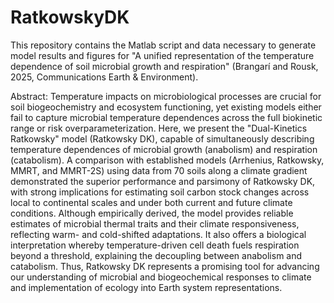 # RatkowskyDK

This repository contains the Matlab script and data necessary to generate model results and figures for "A unified representation of the temperature dependence of soil microbial growth and respiration" (Brangarí and Rousk, 2025, Communications Earth & Environment).

Abstract: Temperature impacts on microbiological processes are crucial for soil biogeochemistry and ecosystem functioning, yet existing models either fail to capture microbial temperature dependences across the full biokinetic range or risk overparameterization. Here, we present the "Dual-Kinetics Ratkowsky" model (Ratkowsky DK), capable of simultaneously describing temperature dependences of microbial growth (anabolism) and respiration (catabolism). A comparison with established models (Arrhenius, Ratkowsky, MMRT, and MMRT-2S) using data from 70 soils along a climate gradient demonstrated the superior performance and parsimony of Ratkowsky DK, with strong implications for estimating soil carbon stock changes across local to continental scales and under both current and future climate conditions. Although empirically derived, the model provides reliable estimates of microbial thermal traits and their climate responsiveness, reflecting warm- and cold-shifted adaptations. It also offers a biological interpretation whereby temperature-driven cell death fuels respiration beyond a threshold, explaining the decoupling between anabolism and catabolism. Thus, Ratkowsky DK represents a promising tool for advancing our understanding of microbial and biogeochemical responses to climate and implementation of ecology into Earth system representations.

